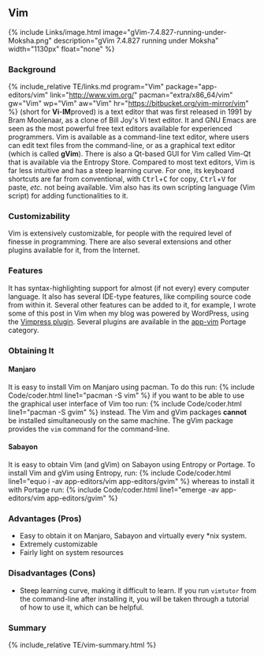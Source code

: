 ## Vim
{% include Links/image.html image="gVim-7.4.827-running-under-Moksha.png" description="gVim 7.4.827 running under Moksha" width="1130px" float="none" %}

### Background
{% include_relative TE/links.md program="Vim" package="app-editors/vim" link="http://www.vim.org/" pacman="extra/x86_64/vim" gw="Vim" wp="Vim" aw="Vim" hr="https://bitbucket.org/vim-mirror/vim" %} (short for **Vi**-<b>IM</b>proved) is a text editor that was first released in 1991 by Bram Moolenaar, as a clone of Bill Joy's Vi text editor. It and GNU Emacs are seen as the most powerful free text editors available for experienced programmers. Vim is available as a command-line text editor, where users can edit text files from the command-line, or as a graphical text editor (which is called <b>gVim</b>). There is also a Qt-based GUI for Vim called Vim-Qt that is available via the Entropy Store. Compared to most text editors, Vim is far less intuitive and has a steep learning curve. For one, its keyboard shortcuts are far from conventional, with <kbd>Ctrl</kbd>+<kbd>C</kbd> for copy, <kbd>Ctrl</kbd>+<kbd>V</kbd> for paste, *etc.* not being available. Vim also has its own scripting language (Vim script) for adding functionalities to it.

### Customizability
Vim is extensively customizable, for people with the required level of finesse in programming. There are also several extensions and other plugins available for it, from the Internet.

### Features
It has syntax-highlighting support for almost (if not every) every computer language. It also has several IDE-type features, like compiling source code from within it. Several other features can be added to it, for example, I wrote some of this post in Vim when my blog was powered by WordPress, using the [Vimpress plugin](https://github.com/PotHix/Vimpress). Several plugins are available in the [app-vim](http://gpo.zugaina.org/app-vim/) Portage category.

### Obtaining It
#### Manjaro
It is easy to install Vim on Manjaro using pacman. To do this run:
{% include Code/coder.html line1="pacman -S vim" %}
if you want to be able to use the graphical user interface of Vim too run:
{% include Code/coder.html line1="pacman -S gvim" %}
instead. The Vim and gVim packages **cannot** be installed simultaneously on the same machine. The gVim package provides the `vim` command for the command-line.

#### Sabayon
It is easy to obtain Vim (and gVim) on Sabayon using Entropy or Portage. To install Vim and gVim using Entropy, run:
{% include Code/coder.html line1="equo i -av app-editors/vim app-editors/gvim" %}
whereas to install it with Portage run:
{% include Code/coder.html line1="emerge -av app-editors/vim app-editors/gvim" %}

### Advantages (Pros)
* Easy to obtain it on Manjaro, Sabayon and virtually every &#42;nix system.
* Extremely customizable
* Fairly light on system resources

### Disadvantages (Cons)
* Steep learning curve, making it difficult to learn. If you run `vimtutor` from the command-line after installing it, you will be taken through a tutorial of how to use it, which can be helpful.

### Summary
{% include_relative TE/vim-summary.html %}
